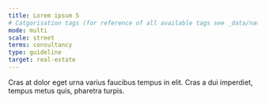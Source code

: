 ```yaml
---
title: Lorem ipsum 5
# Catgorisation tags (for reference of all available tags see _data/navigation_tools.yml file):
mode: multi
scale: street
terms: consultancy
type: guideline
target: real-estate
---
```


Cras at dolor eget urna varius faucibus tempus in elit. Cras a dui imperdiet, tempus metus quis, pharetra turpis.